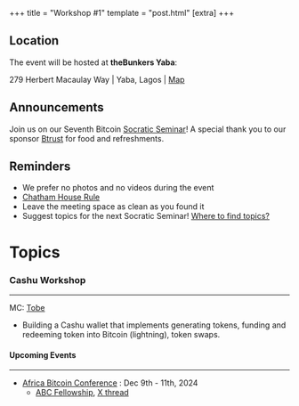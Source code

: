 +++
title = "Workshop #1"
template = "post.html"
[extra]
+++

## Location

The event will be hosted at **theBunkers Yaba**:

279 Herbert Macaulay Way | Yaba, Lagos | [Map](https://maps.app.goo.gl/ML9GbjgcNTXj4Gnv5)

## Announcements

Join us on our Seventh Bitcoin [Socratic Seminar](/about)! A special thank you to our
sponsor [Btrust](http://btrust.tech/) for food and refreshments.

## Reminders

- We prefer no photos and no videos during the event
- [Chatham House Rule](https://www.chathamhouse.org/about-us/chatham-house-rule)
- Leave the meeting space as clean as you found it
- Suggest topics for the next Socratic Seminar! [Where to find topics?](/about/find-topics)

# Topics

### Cashu Workshop

---

MC: [Tobe](https://github.com/TChukwuleta)

- Building a Cashu wallet that implements generating tokens, funding and redeeming token into Bitcoin (lightning), token swaps.

#### Upcoming Events

---

- [Africa Bitcoin Conference](https://afrobitcoin.org) : Dec 9th - 11th, 2024
  - [ABC Fellowship](https://afrobitcoin.org/afro-bitcoin-fellowship/), [X thread](https://x.com/AfroBitcoinOrg/status/1816223783574741450)
